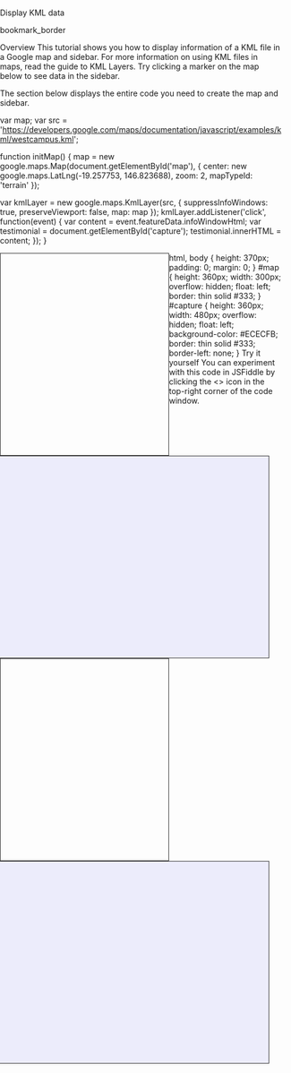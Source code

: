 Display KML data

bookmark_border

Overview
This tutorial shows you how to display information of a KML file in a Google map and sidebar. For more information on using KML files in maps, read the guide to KML Layers. Try clicking a marker on the map below to see data in the sidebar.


The section below displays the entire code you need to create the map and sidebar.

var map;
var src = 'https://developers.google.com/maps/documentation/javascript/examples/kml/westcampus.kml';

function initMap() {
  map = new google.maps.Map(document.getElementById('map'), {
    center: new google.maps.LatLng(-19.257753, 146.823688),
    zoom: 2,
    mapTypeId: 'terrain'
  });

  var kmlLayer = new google.maps.KmlLayer(src, {
    suppressInfoWindows: true,
    preserveViewport: false,
    map: map
  });
  kmlLayer.addListener('click', function(event) {
    var content = event.featureData.infoWindowHtml;
    var testimonial = document.getElementById('capture');
    testimonial.innerHTML = content;
  });
}
<div id="map"></div>
<div id="capture"></div>
html, body {
  height: 370px;
  padding: 0;
  margin: 0;
  }
#map {
 height: 360px;
 width: 300px;
 overflow: hidden;
 float: left;
 border: thin solid #333;
 }
#capture {
 height: 360px;
 width: 480px;
 overflow: hidden;
 float: left;
 background-color: #ECECFB;
 border: thin solid #333;
 border-left: none;
 }
<!-- Replace the value of the key parameter with your own API key. -->
<script async
src="https://maps.googleapis.com/maps/api/js?key=AIzaSyCkUOdZ5y7hMm0yrcCQoCvLwzdM6M8s5qk&callback=initMap">
</script>
Try it yourself
You can experiment with this code in JSFiddle by clicking the <> icon in the top-right corner of the code window.


<!DOCTYPE html>
<html>
  <head>
    <meta name="viewport" content="initial-scale=1.0, user-scalable=no">
    <meta charset="utf-8">
    <title>KML Click Capture Sample</title>
    <style>
      html, body {
        height: 370px;
        padding: 0;
        margin: 0;
        }
      #map {
       height: 360px;
       width: 300px;
       overflow: hidden;
       float: left;
       border: thin solid #333;
       }
      #capture {
       height: 360px;
       width: 480px;
       overflow: hidden;
       float: left;
       background-color: #ECECFB;
       border: thin solid #333;
       border-left: none;
       }
    </style>
  </head>
  <body>
    <div id="map"></div>
    <div id="capture"></div>
    <script>
      var map;
      var src = 'https://developers.google.com/maps/documentation/javascript/examples/kml/westcampus.kml';

      function initMap() {
        map = new google.maps.Map(document.getElementById('map'), {
          center: new google.maps.LatLng(-19.257753, 146.823688),
          zoom: 2,
          mapTypeId: 'terrain'
        });

        var kmlLayer = new google.maps.KmlLayer(src, {
          suppressInfoWindows: true,
          preserveViewport: false,
          map: map
        });
        kmlLayer.addListener('click', function(event) {
          var content = event.featureData.infoWindowHtml;
          var testimonial = document.getElementById('capture');
          testimonial.innerHTML = content;
        });
      }
    </script>
    <script async
    src="https://maps.googleapis.com/maps/api/js?key=YOUR_API_KEY&callback=initMap">
    </script>
  </body>
</html>
Getting Started
These are the stages to creating the map and sidebar for this tutorial:

Setting up the KML file
Displaying the KMLlayer
Displaying data in the sidebar

Setting up the KML file for import
Your KML file should conform to the KML standard. For details about this standard, refer the Open Geospatial Consortium website. Google's KML documentation also describes the language, and offers both a reference and conceptual developer documentation.

If you're just learning and don't have a KML file, you can:

Use the following KML file for this tutorial:


https://developers.google.com/maps/documentation/javascript/examples/kml/westcampus.kml
Find a KML file on the web. You can use Google's filetype search operator.



Substitute any search term for velodromes, or omit the term altogether to find all KML files.

If you're creating your own file, the code in this example assumes that:

You have publicly hosted the file on the internet. This is a requirement for all applications that load KML into a KMLLayer, so that Google's servers can find and retrieve the content to display it on the map.
The file is not on a password-protected page.
Your features have info window content. You can contain this content in a description element, or include it using an ExtendedData element and entity replacement (read below for more info). Both are accessible as the feature's infoWindowHtml property.
ExtendedData elements
The KML file in this tutorial includes feature information in an ExtendedData element. In order to bring this information into the feature's description, use entity replacement, which is essentially a variable in the BalloonStyle tag.

The table below explains the code for this section.

Code and description

<Style id="west_campus_style">
  <IconStyle>
    <Icon>
      <href>https://maps.google.com/mapfiles/kml/pushpin/ylw-pushpin.png
      </href>
    </Icon>
  </IconStyle>
  <BalloonStyle>
    <text>$[video]</text>
  </BalloonStyle>
</Style>

The KML file has a single Style element that is applied to all the placemarks.
This Style element assigns a value of #[video] to the BalloonStyle's text element.
The $[x] format tells the KML parser to look for a Data element named video, and to use it as the balloon text.

<Placemark>
    <name>Google West Campus 1</name>
    <styleUrl>#west_campus_style</styleUrl>
    <ExtendedData>
      <Data name="video">
        <value><![CDATA[<iframe width="640" height="360"
          src="https://www.youtube.com/embed/ZE8ODPL2VPI" frameborder="0"
          allowfullscreen></iframe><br><br>]]></value>
      </Data>
    </ExtendedData>
    <Point>
      <coordinates>-122.0914977709329,37.42390182131783,0</coordinates>
    </Point>
</Placemark>

Each Placemark contains an ExtendedData element, which holds the Data element. Notice that each Placemark has a single Data element with a name attribute of video.
The file for this tutorial uses the embedded YouTube video as the value of each Placemark's balloon text.
You can learn more about entity replacement in the Adding Custom Data chapter of the KML documentation.


Displaying the KMLLayer
Initializing the map
This table explains the code for this section.

Code and description

function initMap() {
  map = new google.maps.Map(document.getElementById('map'), {
    center: new google.maps.LatLng(-19.257753, 146.823688),
    zoom: 2,
    mapTypeId: 'terrain'
  });
}

To display KML on a map, you need to first create the map.
This code creates a new Google Map object, tells it where to center and zoom, and attaches the map to the div.
To learn more about the basics of creating a Google Map, read the Adding a Google Map to your website tutorial.
Creating the KMLLayer
This table explains the code that creates a KMLLayer.

Code and description

var kmlLayer = new google.maps.KmlLayer();

Creates a new KMLLayer object to display your KML.

var src = 'https://developers.google.com/maps/documentation/javascript/examples/kml/westcampus.kml';
var kmlLayer = new google.maps.KmlLayer(src, {
  suppressInfoWindows: true,
  preserveViewport: false,
  map: map
});

The KMLLayer constructor sets the URL of your KML file. It also defines properties for the KMLLayer object that do the following:
Tells the layer not to display an info window when clicked.
Tells the map to center and zoom to the bounding box of the layer's contents.
Sets the map to the Map object created earlier.
The Maps JavaScript API reference guide lists all available options for this layer.
Load your HTML file to display the KML file content as a layer on top of the base map. However, clicking any feature won't result in any action yet.

Displaying data in the sidebar
This section explains the settings that displays info window content in the sidebar when you click a feature on the map. This is done by:

Listening for a click event on any of the KMLLayer's features.
Grabbing the clicked feature's data.
Writing that data to the sidebar.
Adding an event listener
Google Maps provides a function to listen and respond to user events on the map, such as clicks or keyboard keypresses. It adds a listener for such click events.

The table below explains the code for this section.

Code and description

kmlLayer.addListener('click', function(event) {});

The kmlLayer.addListener event listener focuses on the following:
The type of event to listen for. In this tutorial, it is the click event.
A function to call when the event occurs.
You can learn more about events in the Developer's Guide.
Writing the KML feature data to the sidebar
By this stage of the tutorial, you have captured click events on the layer's features. You can now set the application to write the feature's data and info window content to the sidebar.

The table below explains the code for this section.

Code and description

var content = event.featureData.infoWindowHtml;

Writes the info window content to a variable.

var testimonial = document.getElementById('capture');
testimonial.innerHTML = content;

Identifies the div to write to, and replaces the HTML in it with the feature's content.

kmlLayer.addListener('click', function(event) {
  var content = event.featureData.infoWindowHtml;
  var testimonial = document.getElementById('capture');
  testimonial.innerHTML = content;
});

These lines of code become the function within the addListener constructor.
Now each time you click a KML feature on the map, the sidebar updates to display its info window content.

More information

KML and GeoRSS Layers

bookmark_border

Select platform: Android iOS JavaScript
The KmlLayer renders KML and GeoRSS elements into a Maps JavaScript API tile overlay.

Overview
The Maps JavaScript API supports the KML and GeoRSS data formats for displaying geographic information. These data formats are displayed on a map using a KmlLayer object, whose constructor takes the URL of a publicly accessible KML or GeoRSS file.

Note: The KmlLayer class that generates KML overlays in the Maps JavaScript API uses a Google hosted service to retrieve and parse KML files for rendering. Consequently, it is only possible to display KML files if they are hosted at a publicly accessible URL that does not require authentication to access.

If you require access to private files, fine-grained control over caches, or send the browser viewport to a geospatial data server as a query parameter, we recommend using data layers instead of KmlLayer. This will direct your users' browsers to directly request resources from your web server.

The Maps JavaScript API converts the provided geographic XML data into a KML representation which is displayed on the map using a Maps JavaScript API tile overlay. This KML looks (and somewhat behaves) like familiar Maps JavaScript API overlay elements. KML <Placemark> and GeoRSS point elements are rendered as markers, for example, <LineString> elements are rendered as polylines and <Polygon> elements are rendered as polygons. Similarly, <GroundOverlay> elements are rendered as rectangular images on the map. Importantly, however, these objects are not Maps JavaScript API Markers, Polylines, Polygons or GroundOverlays; instead, they are rendered into a single object on the map.

KmlLayer objects appear on a map once their map property has been set. You can remove them from the map by calling setMap() passing null. The KmlLayer object manages the rendering of these child elements by automatically retrieving appropriate features for the map’s given bounds. As the bounds change, features in the current viewport are automatically rendered.

Because the components within a KmlLayer are rendered on demand, the layer allows you to easily manage the rendering of thousands of markers, polylines, and polygons. Note that you can’t access these constituent objects directly, though they each provide click events which return data on those individual objects.

KML layer options
The KmlLayer() constructor optionally passes a number of KmlLayerOptions:

map specifies the Map on which to render the KmlLayer. You can hide a KmlLayer by setting this value to null within the setMap() method.
preserveViewport specifies that the map should not be adjusted to the bounds of the KmlLayer’s contents when showing the layer. By default, when displaying a KmlLayer, the map is zoomed and positioned to show the entirety of the layer’s contents.
suppressInfoWindows indicates that clickable features within the KmlLayer should not trigger the display of InfoWindow objects.
Additionally, once the KmlLayer is rendered, it contains an immutable metadata property containing the layer’s name, description, snippet and author within a KmlLayerMetadata object literal. You can inspect this information using the getMetadata() method. Because rendering of KmlLayer objects requires asynchronous communication to an external server, you will want to listen for the metadata_changed event, which will indicate that the property has been populated.

The following example constructs a KmlLayer from the given GeoRSS feed:


TypeScript
JavaScript
CSS
HTML

function initMap(): void {
  const map = new google.maps.Map(
    document.getElementById("map") as HTMLElement,
    {
      zoom: 4,
      center: { lat: 49.496675, lng: -102.65625 },
    }
  );

  const georssLayer = new google.maps.KmlLayer({
    url:
      "http://api.flickr.com/services/feeds/geo/?g=322338@N20&lang=en-us&format=feed-georss",
  });
  georssLayer.setMap(map);
}

declare global {
  interface Window {
    initMap: () => void;
  }
}
window.initMap = initMap;
Note: Read the guide on using TypeScript and Google Maps.
Try Sample 
JSFiddle.net
Google Cloud Shell
The following example constructs a KmlLayer from the given KML feed:


TypeScript
JavaScript
CSS
HTML

function initMap(): void {
  const map = new google.maps.Map(
    document.getElementById("map") as HTMLElement,
    {
      zoom: 11,
      center: { lat: 41.876, lng: -87.624 },
    }
  );

  const ctaLayer = new google.maps.KmlLayer({
    url: "https://googlearchive.github.io/js-v2-samples/ggeoxml/cta.kml",
    map: map,
  });
}

declare global {
  interface Window {
    initMap: () => void;
  }
}
window.initMap = initMap;
Note: Read the guide on using TypeScript and Google Maps.
Try Sample 
JSFiddle.net
Google Cloud Shell
KML feature details
Because KML may include a large number of features, you may not access feature data from the KmlLayer object directly. Instead, as features are displayed, they are rendered to look like clickable Maps JavaScript API overlays. Clicking on individual features, by default, brings up an InfoWindow containing KML <title> and <description> information on the given feature. Additionally, a click on a KML feature generates a KmlMouseEvent, which passes the following information:

position indicates the latitude/longitude coordinates at which to anchor the InfoWindow for this KML feature. This position is generally the clicked location for polygons, polylines, and GroundOverlays, but the true origin for markers.
pixelOffset indicates the offset from the above position to anchor the InfoWindow “tail.” For polygonal objects, this offset is typically 0,0 but for markers includes the height of the marker.
featureData contains a JSON structure of KmlFeatureData.
A sample KmlFeatureData object is shown below:


{
  author: {
    email: "nobody@google.com",
    name: "Mr Nobody",
    uri: "http://example.com"
  },
  description: "description",
  id: "id",
  infoWindowHtml: "html",
  name: "name",
  snippet: "snippet"
}
The following example displays KML feature <Description> text within a side <div> when the feature is clicked:


TypeScript
JavaScript
CSS
HTML

function initMap(): void {
  const map = new google.maps.Map(
    document.getElementById("map") as HTMLElement,
    {
      zoom: 12,
      center: { lat: 37.06, lng: -95.68 },
    }
  );

  const kmlLayer = new google.maps.KmlLayer({
    url: "https://raw.githubusercontent.com/googlearchive/kml-samples/gh-pages/kml/Placemark/placemark.kml",
    suppressInfoWindows: true,
    map: map,
  });

  kmlLayer.addListener("click", (kmlEvent) => {
    const text = kmlEvent.featureData.description;

    showInContentWindow(text);
  });

  function showInContentWindow(text: string) {
    const sidebar = document.getElementById("sidebar") as HTMLElement;

    sidebar.innerHTML = text;
  }
}

declare global {
  interface Window {
    initMap: () => void;
  }
}
window.initMap = initMap;
Note: Read the guide on using TypeScript and Google Maps.
Try Sample 
JSFiddle.net
Google Cloud Shell
Size and complexity restrictions for KML rendering
The Maps JavaScript API has limitations to the size and complexity of loaded KML files. Below is a summary of the current limits.

Note: These limits are subject to change at any time.

Maximum fetched file size (raw KML, raw GeoRSS, or compressed KMZ)
3MB
Maximum uncompressed KML file size
10MB
Maximum uncompressed image file size in KMZ files
500KB per file
Maximum number of network Links
10
Maximum number of total document-wide features
1,000
Number of KML layers
There is a limit on the number of KML Layers that can be displayed on a single Google Map. If you exceed this limit, none of your layers will appear on the map, and an error will be reported in your web browser's JavaScript console. The limit is based on a combination of the number of KmlLayer classes created and the total length of all the URLs used to create those layers. Each new KmlLayer you create will take up a portion of the limit for the layer and a further portion of the limit depending on the length of the URL where the KML file was loaded from. Consequently, the number of layers you can add will vary by application; on average, you should be able to load between 10 and 20 layers without hitting the limit. If you still hit the limit, use a URL shortener to shorten the KML URLs. Alternatively, create a single KML file consisting of NetworkLinks to the individual KML URLs.
Performance and caching considerations
Google's servers will temporarily cache KML files to reduce load on your servers. This will also improve performance for your users by serving a space-efficient representation of appropriate segments your KML file, as your users click on, pan and zoom the map.

For best performance, we recommend that you:

Use an appropriate <expires> tag in KML.

KmlLayer will not use HTTP headers when deciding how to cache KML files.
Don't generate files dynamically at request time.

Instead, generate the files before they will be needed, and serve them statically. If it takes a long time for your server to transmit the KML file, the KmlLayer may not display.
Don't attempt to bypass caches unless you know definitively that your file was updated.

Always bypassing caches (for example, by appending a random number or the user's clock time as a query parameter) can easily cause your servers to be overwhelmed if your site suddenly gets popular, and you are serving large KML files.

It can also cause the cache to serve stale data to users, if any user's clock is incorrect, and the <expires> tag has not been set correctly.

Instead, publish updated static files with a new, discrete revision number, and use server-side code to dynamically update the URL passed to KmlLayer with the current version.
Limit changes to your KML files to once per minute.

If all files total more than 1MB in size (uncompressed), limit changes to once per 5 minutes.
When using a geospatial data server, avoid using query parameters to limit the viewport of layers.

Instead, you can limit the map viewport with the bounds_changed event. Users will only be sent features that can be displayed automatically.

If there is a large amount of data in your geospatial data server, consider using data layers instead.
When using a geospatial data server, use multiple KmlLayers for each group of features that you wish to permit users to toggle, rather than a single KmlLayer with different query parameters.
Use compressed KMZ files to reduce file size.
If you are using Google Cloud Storage or another cloud storage solution, avoid using features like Signed URLs or temporary tokens to enforce access controls. These can unintentionally prevent caching.
Reduce the precision of all points to an appropriate precision.
Merge and simplify the geometry of similar features, such as polygons and polylines.
Remove any unused elements or image resources.
Remove any unsupported elements.
If you need to access private data, prevent caching, or send the browser viewport to a geospatial data server as a query parameter, we recommend using data layers instead of KmlLayer. This will direct your users' browsers to directly request resources from your web server.

Supported KML elements
The Maps JavaScript API supports the following KML elements. The KML parser generally silently ignores XML tags it does not understand.

Placemarks
Icons
Folders
Descriptive HTML—Entity replacement via <BalloonStyle> and <text>
KMZ (compressed KML, including attached images)
Polylines and polygons
Styles for polylines and polygons, including color, fill, and opacity
Network links to import data dynamically
Ground overlays and screen overlays
The following table gives full details of the supported KML elements.

KML element	Supported in the API?	Comment
<address>	no	
<AddressDetails>	no	
<Alias>	N/A	<Model> is not supported
<altitude>	no	
<altitudeMode>	no	
<atom:author>	yes	
<atom:link>	yes	
<atom:name>	yes	
<BalloonStyle>	partially	only <text> is supported
<begin>	N/A	<TimeSpan> is not supported
<bgColor>	no	
<bottomFov>	N/A	<PhotoOverlay> is not supported
<Camera>	no	
<Change>	partially	only style changes are supported
<color>	partially	includes #AABBGGRR and #BBGGRR; not supported in <IconStyle>, <ScreenOverlay>, and <GroundOverlay>
<colorMode>	no	
<cookie>	no	
<coordinates>	yes	
<Create>	no	
<Data>	yes	
<Delete>	no	
<description>	yes	HTML content is allowed but is sanitized to protect from cross-browser attacks. Entity replacements of the form $[dataName] are not supported.
<displayMode>	no	
<displayName>	no	
<Document>	partially	implicitly, children are supported; no effect as child of other Features
<drawOrder>	no	
<east>	yes	
<end>	N/A	<TimeSpan> is not supported
<expires>	yes	see Summary section for details
<ExtendedData>	partially	untyped <Data> only, no <SimpleData> or <Schema>, and entity replacements of the form $[dataName] are not supported.
<extrude>	no	
<fill>	yes	
<flyToView>	no	
<Folder>	yes	
<geomColor>	no	deprecated
<GeometryCollection>	no	deprecated
<geomScale>	no	deprecated
<gridOrigin>	N/A	<PhotoOverlay> is not supported
<GroundOverlay>	yes	cannot be rotated
<h>	yes	deprecated
<heading>	yes	
hint	yes	target=... supported
<hotSpot>	yes	
<href>	yes	
<httpQuery>	no	
<Icon>	yes	cannot be rotated
<IconStyle>	yes	
<ImagePyramid>	N/A	<PhotoOverlay> is not supported
<innerBoundaryIs>	yes	implicitly from <LinearRing> order
<ItemIcon>	N/A	<ListStyle> is not supported
<key>	N/A	<StyleMap> is not supported
<kml>	yes	
<labelColor>	no	deprecated
<LabelStyle>	no	
<latitude>	yes	
<LatLonAltBox>	yes	
<LatLonBox>	yes	
<leftFov>	N/A	<PhotoOverlay> is not supported
<LinearRing>	yes	
<LineString>	yes	
<LineStyle>	yes	
<Link>	yes	
<linkDescription>	no	
<linkName>	no	
<linkSnippet>	no	
<listItemType>	N/A	<ListStyle> is not supported
<ListStyle>	no	
<Location>	N/A	<Model> is not supported
<Lod>	yes	
<longitude>	yes	
<LookAt>	no	
<maxAltitude>	yes	
<maxFadeExtent>	yes	
<maxHeight>	N/A	<PhotoOverlay> is not supported
<maxLodPixels>	yes	
<maxSessionLength>	no	
<maxWidth>	N/A	<PhotoOverlay> is not supported
<message>	no	
<Metadata>	no	deprecated
<minAltitude>	yes	
<minFadeExtent>	yes	
<minLodPixels>	yes	
<minRefreshPeriod>	no	<NetworkLink>
<Model>	no	
<MultiGeometry>	partially	rendered but displayed as separate features in left side panel
<name>	yes	
<near>	N/A	<PhotoOverlay> is not supported
<NetworkLink>	yes	 
<NetworkLinkControl>	partially	<Update> and <expires> partially supported. The API ignores expiration settings in the HTTP headers but does use the expiration settings specified in KML. In the absence of expiration settings, or within the time validity interval, Google Maps may cache data fetched from the Internet for unspecified durations. A refetch of the data from the Internet can be forced by renaming the document and fetching it under a different URL, or by making sure that the document contains appropriate expiration settings.
<north>	yes	
<open>	yes	
<Orientation>	N/A	<Model> is not supported
<outerBoundaryIs>	yes	implicitly from <LinearRing> order
<outline>	yes	
<overlayXY>	no	
<Pair>	N/A	<StyleMap> is not supported
<phoneNumber>	no	
<PhotoOverlay>	no	
<Placemark>	yes	
<Point>	yes	
<Polygon>	yes	
<PolyStyle>	yes	
<range>	yes	
<refreshInterval>	partially	<Link> only; not in <Icon>
<refreshMode>	yes	HTTP headers not supported for "onExpire" mode. See notes on <Update> and <expires> above.
<refreshVisibility>	no	
<Region>	yes	
<ResourceMap>	N/A	<Model> is not supported
<rightFov>	N/A	<PhotoOverlay> is not supported
<roll>	N/A	<Camera> and <Model> are not supported
<rotation>	no	
<rotationXY>	no	
<Scale>	N/A	<Model> is not supported
<scale>	no	
<Schema>	no	
<SchemaData>	no	
<ScreenOverlay>	yes	cannot be rotated
<screenXY>	no	
<shape>	N/A	<PhotoOverlay> is not supported
<SimpleData>	N/A	<SchemaData> are not supported
<SimpleField>	N/A	<Schema> are not supported
<size>	yes	
<Snippet>	yes	
<south>	yes	
<state>	N/A	<ListStyle> is not supported
<Style>	yes	
<StyleMap>	no	rollover (highlight) effects are not supported
<styleUrl>	N/A	<StyleMap> is not supported
<targetHref>	partially	supported in <Update>, not in <Alias>
<tessellate>	no	
<text>	yes	replacement of $[geDirections] is not supported
<textColor>	no	
<tileSize>	N/A	<PhotoOverlay> is not supported
<tilt>	no	
<TimeSpan>	no	
<TimeStamp>	no	
<topFov>	N/A	<PhotoOverlay> is not supported
<Update>	partially	only style changes, not <Create> or <Delete>
<Url>	yes	deprecated
<value>	yes	
<viewBoundScale>	no	
<viewFormat>	no	
<viewRefreshMode>	partially	"onStop" is supported
<viewRefreshTime>	yes	
<ViewVolume>	N/A	<PhotoOverlay> is not supported
<visibility>	partially	yes on <Folder> - child placemarks inherit their visibility
<w>	yes	deprecated
<west>	yes	
<when>	N/A	<TimeStamp> is not supported
<width>	yes	
<x>	yes	deprecated
<y>	yes	deprecated
